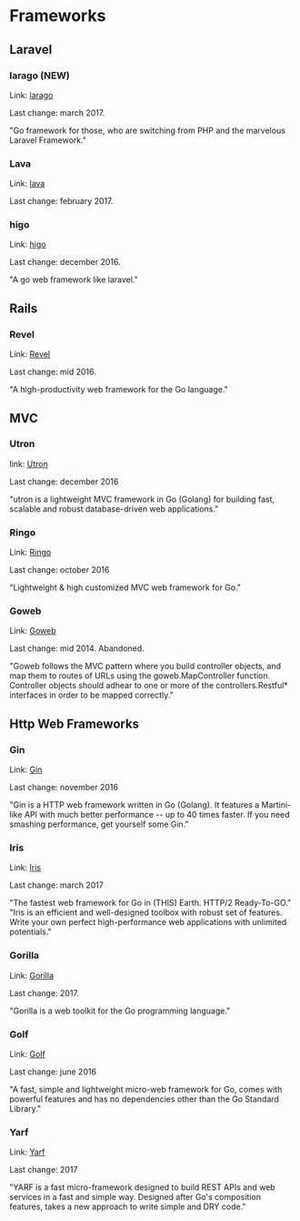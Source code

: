 
# Frameworks






## Laravel





### larago (NEW)

Link: [larago](https://github.com/lara-go/larago)

Last change: march 2017.

"Go framework for those, who are switching from PHP and the marvelous Laravel Framework."





### Lava

Link: [lava](https://github.com/golava/lava)

Last change: february 2017.




### higo

Link: [higo](https://github.com/micln/higo)

Last change: december 2016.

"A go web framework like laravel."




## Rails





### Revel 

Link: [Revel](https://github.com/revel/revel)

Last change: mid 2016.

"A high-productivity web framework for the Go language."




## MVC





### Utron

link: [Utron](https://github.com/gernest/utron)

Last change: december 2016

"utron is a lightweight MVC framework in Go (Golang) for building fast, scalable and robust database-driven web applications."


### Ringo 

Link: [Ringo](https://github.com/jjyr/ringo)

Last change: october 2016

"Lightweight & high customized MVC web framework for Go."





### Goweb

Link: [Goweb](https://github.com/stretchr/goweb)

Last change: mid 2014. Abandoned.

"Goweb follows the MVC pattern where you build controller objects, and map them to routes of URLs using the goweb.MapController function. Controller objects should adhear to one or more of the controllers.Restful* interfaces in order to be mapped correctly."

## Http Web Frameworks




### Gin

Link: [Gin](https://github.com/gin-gonic/gin)

Last change: november 2016 

"Gin is a HTTP web framework written in Go (Golang). It features a Martini-like API with much better performance -- up to 40 times faster. If you need smashing performance, get yourself some Gin."




### Iris

Link: [Iris](https://github.com/kataras/iris)

Last change: march 2017

"The fastest web framework for Go in (THIS) Earth. HTTP/2 Ready-To-GO."
"Iris is an efficient and well-designed toolbox with robust set of features.
Write your own perfect high-performance web applications with unlimited potentials." 


### Gorilla

Link: [Gorilla](https://github.com/gorilla)

Last change: 2017.

"Gorilla is a web toolkit for the Go programming language."


### Golf

Link: [Golf](https://github.com/dinever/golf)

Last change: june 2016

"A fast, simple and lightweight micro-web framework for Go, comes with powerful features and has no dependencies other than the Go Standard Library."


### Yarf

Link: [Yarf](https://github.com/yarf-framework/yarf)

Last change: 2017

"YARF is a fast micro-framework designed to build REST APIs and web services in a fast and simple way. Designed after Go's composition features, takes a new approach to write simple and DRY code."









